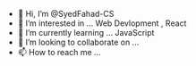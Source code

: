 - 👋 Hi, I’m @SyedFahad-CS
- 👀 I’m interested in ... Web Devlopment , React 
- 🌱 I’m currently learning ... JavaScript
- 💞️ I’m looking to collaborate on ...
- 📫 How to reach me ...

<!---
SyedFahad-CS/SyedFahad-CS is a ✨ special ✨ repository because its `README.md` (this file) appears on your GitHub profile.
You can click the Preview link to take a look at your changes.
--->
